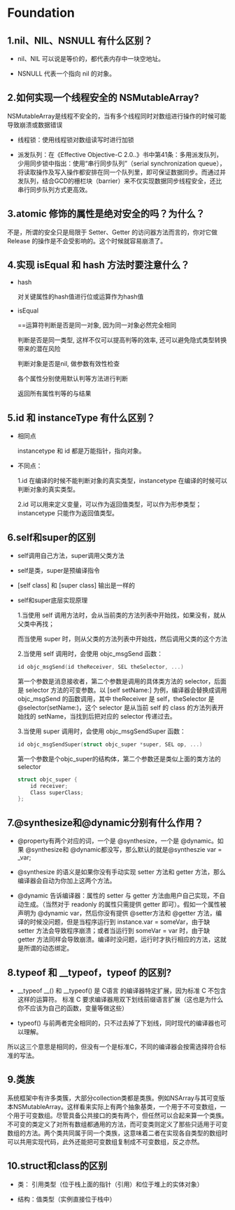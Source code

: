 # Foundation
## 1.nil、NIL、NSNULL 有什么区别？

- nil、NIL 可以说是等价的，都代表内存中一块空地址。

- NSNULL 代表一个指向 nil 的对象。

## 2.如何实现一个线程安全的 NSMutableArray? 

NSMutableArray是线程不安全的，当有多个线程同时对数组进行操作的时候可能导致崩溃或数据错误

- 线程锁：使用线程锁对数组读写时进行加锁

- 派发队列：在《Effective Objective-C 2.0..》书中第41条：多用派发队列，少用同步锁中指出：使用“串行同步队列”（serial synchronization queue），将读取操作及写入操作都安排在同一个队列里，即可保证数据同步。而通过并发队列，结合GCD的栅栏块（barrier）来不仅实现数据同步线程安全，还比串行同步队列方式更高效。

## 3.atomic 修饰的属性是绝对安全的吗？为什么？

不是，所谓的安全只是局限于 Setter、Getter 的访问器方法而言的，你对它做 Release 的操作是不会受影响的。这个时候就容易崩溃了。

## 4.实现 isEqual 和 hash 方法时要注意什么？

- hash
	
	对关键属性的hash值进行位或运算作为hash值

- isEqual
	
	==运算符判断是否是同一对象, 因为同一对象必然完全相同

	判断是否是同一类型, 这样不仅可以提高判等的效率, 还可以避免隐式类型转换带来的潜在风险

	判断对象是否是nil, 做参数有效性检查

	各个属性分别使用默认判等方法进行判断

	返回所有属性判等的与结果

## 5.id 和 instanceType 有什么区别？

- 相同点
	
	instancetype 和 id 都是万能指针，指向对象。

- 不同点：

	1.id 在编译的时候不能判断对象的真实类型，instancetype 在编译的时候可以判断对象的真实类型。

	2.id 可以用来定义变量，可以作为返回值类型，可以作为形参类型；instancetype 只能作为返回值类型。


## 6.self和super的区别

- self调用自己方法，super调用父类方法

- self是类，super是预编译指令

- [self class] 和 [super class] 输出是一样的

- self和super底层实现原理

	1.当使用 self 调用方法时，会从当前类的方法列表中开始找，如果没有，就从父类中再找；

	而当使用 super 时，则从父类的方法列表中开始找，然后调用父类的这个方法

	2.当使用 self 调用时，会使用 objc_msgSend 函数：

	``` c
	id objc_msgSend(id theReceiver, SEL theSelector, ...)
	```

	第一个参数是消息接收者，第二个参数是调用的具体类方法的 selector，后面是 selector 方法的可变参数。以 [self setName:] 为例，编译器会替换成调用 objc_msgSend 的函数调用，其中 theReceiver 是 self，theSelector 是 @selector(setName:)，这个 selector 是从当前 self 的 class 的方法列表开始找的 setName，当找到后把对应的 selector 传递过去。

	3.当使用 super 调用时，会使用 objc_msgSendSuper 函数：

	``` c
	id objc_msgSendSuper(struct objc_super *super, SEL op, ...)
	```

	第一个参数是个objc_super的结构体，第二个参数还是类似上面的类方法的selector

	``` c
	struct objc_super {
  		id receiver;
  		Class superClass;
	};
	```

## 7.@synthesize和@dynamic分别有什么作用？

- @property有两个对应的词，一个是 @synthesize，一个是 @dynamic。如果 @synthesize和 @dynamic都没写，那么默认的就是@syntheszie var = _var;

- @synthesize 的语义是如果你没有手动实现 setter 方法和 getter 方法，那么编译器会自动为你加上这两个方法。

- @dynamic 告诉编译器：属性的 setter 与 getter 方法由用户自己实现，不自动生成。（当然对于 readonly 的属性只需提供 getter 即可）。假如一个属性被声明为 @dynamic var，然后你没有提供 @setter方法和 @getter 方法，编译的时候没问题，但是当程序运行到 instance.var = someVar，由于缺 setter 方法会导致程序崩溃；或者当运行到 someVar = var 时，由于缺 getter 方法同样会导致崩溃。编译时没问题，运行时才执行相应的方法，这就是所谓的动态绑定。

## 8.typeof 和 __typeof，__typeof__ 的区别?

- __typeof __() 和 __typeof() 是 C语言 的编译器特定扩展，因为标准 C 不包含这样的运算符。 标准 C 要求编译器用双下划线前缀语言扩展（这也是为什么你不应该为自己的函数，变量等做这些）

- typeof() 与前两者完全相同的，只不过去掉了下划线，同时现代的编译器也可以理解。

所以这三个意思是相同的，但没有一个是标准C，不同的编译器会按需选择符合标准的写法。

## 9.类族

系统框架中有许多类簇，大部分collection类都是类族。例如NSArray与其可变版本NSMutableArray。这样看来实际上有两个抽象基类，一个用于不可变数组，一个用于可变数组。尽管具备公共接口的类有两个，但任然可以合起来算一个类族。不可变的类定义了对所有数组都通用的方法，而可变类则定义了那些只适用于可变数组的方法。两个类共同属于同一个类族，这意味着二者在实现各自类型的数组时可以共用实现代码，此外还能把可变数组复制成不可变数组，反之亦然。

## 10.struct和class的区别

- 类： 引用类型（位于栈上面的指针（引用）和位于堆上的实体对象）

- 结构：值类型（实例直接位于栈中）
